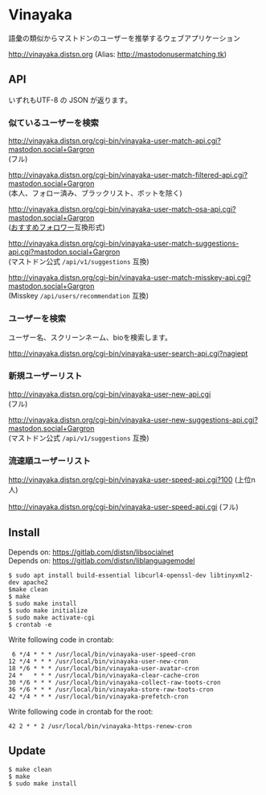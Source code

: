 # Vinayaka

語彙の類似からマストドンのユーザーを推挙するウェブアプリケーション

http://vinayaka.distsn.org
(Alias: http://mastodonusermatching.tk)

## API

いずれもUTF-8 の JSON が返ります。

### 似ているユーザーを検索

http://vinayaka.distsn.org/cgi-bin/vinayaka-user-match-api.cgi?mastodon.social+Gargron  
(フル)

http://vinayaka.distsn.org/cgi-bin/vinayaka-user-match-filtered-api.cgi?mastodon.social+Gargron  
(本人、フォロー済み、ブラックリスト、ボットを除く)

http://vinayaka.distsn.org/cgi-bin/vinayaka-user-match-osa-api.cgi?mastodon.social+Gargron  
([おすすめフォロワー](https://followlink.osa-p.net/recommend.html)互換形式)

http://vinayaka.distsn.org/cgi-bin/vinayaka-user-match-suggestions-api.cgi?mastodon.social+Gargron  
(マストドン公式 `/api/v1/suggestions` 互換)

http://vinayaka.distsn.org/cgi-bin/vinayaka-user-match-misskey-api.cgi?mastodon.social+Gargron  
(Misskey `/api/users/recommendation` 互換)

### ユーザーを検索

ユーザー名、スクリーンネーム、bioを検索します。

http://vinayaka.distsn.org/cgi-bin/vinayaka-user-search-api.cgi?nagiept

### 新規ユーザーリスト

http://vinayaka.distsn.org/cgi-bin/vinayaka-user-new-api.cgi  
(フル)

http://vinayaka.distsn.org/cgi-bin/vinayaka-user-new-suggestions-api.cgi?mastodon.social+Gargron  
(マストドン公式 `/api/v1/suggestions` 互換)

### 流速順ユーザーリスト

http://vinayaka.distsn.org/cgi-bin/vinayaka-user-speed-api.cgi?100 (上位n人)

http://vinayaka.distsn.org/cgi-bin/vinayaka-user-speed-api.cgi (フル)

## Install

Depends on: https://gitlab.com/distsn/libsocialnet  
Depends on: https://gitlab.com/distsn/liblanguagemodel

    $ sudo apt install build-essential libcurl4-openssl-dev libtinyxml2-dev apache2
    $make clean
    $ make
    $ sudo make install
    $ sudo make initialize
    $ sudo make activate-cgi
    $ crontab -e

Write following code in crontab:

```
 6 */4 * * * /usr/local/bin/vinayaka-user-speed-cron
12 */4 * * * /usr/local/bin/vinayaka-user-new-cron
18 */6 * * * /usr/local/bin/vinayaka-user-avatar-cron
24 *   * * * /usr/local/bin/vinayaka-clear-cache-cron
30 */6 * * * /usr/local/bin/vinayaka-collect-raw-toots-cron
36 */6 * * * /usr/local/bin/vinayaka-store-raw-toots-cron
42 */4 * * * /usr/local/bin/vinayaka-prefetch-cron
```

Write following code in crontab for the root:

    42 2 * * 2 /usr/local/bin/vinayaka-https-renew-cron

## Update

    $ make clean
    $ make
    $ sudo make install
